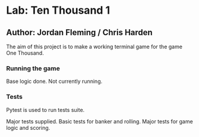 # Lab: Ten Thousand 1

## Author: Jordan Fleming / Chris Harden

The aim of this project is to make a working terminal game for the game One Thousand.

### Running the game

Base logic done. Not currently running.

### Tests
Pytest is used to run tests suite.

Major tests supplied. Basic tests for banker and rolling. Major tests for game logic and scoring.